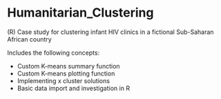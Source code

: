 Humanitarian_Clustering
=======================

(R) Case study for clustering infant HIV clinics in a fictional Sub-Saharan African country

Includes the following concepts:

- Custom K-means summary function
- Custom K-means plotting function
- Implementing x cluster solutions
- Basic data import and investigation in R
